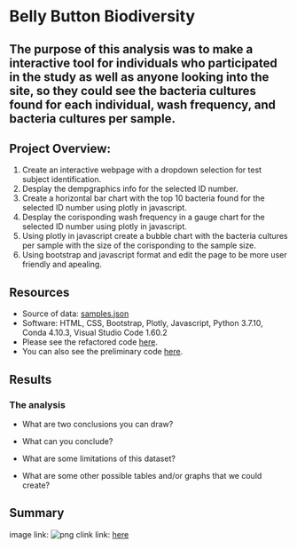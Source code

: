 # Belly Button Biodiversity

## The purpose of this analysis was to make a interactive tool for individuals who participated in the study as well as anyone looking into the site, so they could see the bacteria cultures found for each individual, wash frequency, and bacteria cultures per sample.

## Project Overview:
1. Create an interactive webpage with a dropdown selection for test subject identification.
2. Desplay the dempgraphics info for the selected ID number.
3. Create a horizontal bar chart with the top 10 bacteria found for the selected ID number using plotly in javascript.
4. Desplay the corisponding wash frequency in a gauge chart for the selected ID number using plotly in javascript.
5. Using plotly in javascript create a bubble chart with the bacteria cultures per sample with the size of the corisponding to the sample size.
6. Using bootstrap and javascript format and edit the page to be more user friendly and apealing. 

## Resources
- Source of data: [samples.json](https://github.com/mthalken/Belly_Button_Biodiversity/blob/main/samples.json)
- Software: HTML, CSS, Bootstrap, Plotly, Javascript, Python 3.7.10, Conda 4.10.3, Visual Studio Code 1.60.2
- Please see the refactored code [here]().
- You can also see the preliminary code [here]().

## Results 
### The analysis
- What are two conclusions you can draw?

- What can you conclude?

- What are some limitations of this dataset?

- What are some other possible tables and/or graphs that we could create?

## Summary




image link: ![png](link)
clink link: [here](link)

